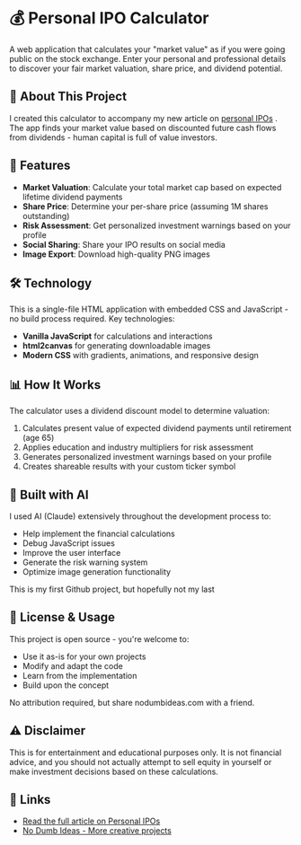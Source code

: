 # 💰 Personal IPO Calculator

A web application that calculates your "market value" as if you were going public on the stock exchange. Enter your personal and professional details to discover your fair market valuation, share price, and dividend potential.

## 🎯 About This Project

I created this calculator to accompany my new article on [personal IPOs](https://nodumbideas.com/p/the-big-idea-a-personal-ipo)
. The app finds your market value based on discounted future cash flows from dividends - human capital is full of value investors.

## 🚀 Features

- **Market Valuation**: Calculate your total market cap based on expected lifetime dividend payments
- **Share Price**: Determine your per-share price (assuming 1M shares outstanding)  
- **Risk Assessment**: Get personalized investment warnings based on your profile
- **Social Sharing**: Share your IPO results on social media
- **Image Export**: Download high-quality PNG images 

## 🛠️ Technology

This is a single-file HTML application with embedded CSS and JavaScript - no build process required. Key technologies:

- **Vanilla JavaScript** for calculations and interactions
- **html2canvas** for generating downloadable images
- **Modern CSS** with gradients, animations, and responsive design

## 📊 How It Works

The calculator uses a dividend discount model to determine valuation:

1. Calculates present value of expected dividend payments until retirement (age 65)
2. Applies education and industry multipliers for risk assessment
3. Generates personalized investment warnings based on your profile
4. Creates shareable results with your custom ticker symbol

## 🎨 Built with AI

I used AI (Claude) extensively throughout the development process to:
- Help implement the financial calculations
- Debug JavaScript issues
- Improve the user interface
- Generate the risk warning system
- Optimize image generation functionality

This is my first Github project, but hopefully not my last

## 📄 License & Usage

This project is open source - you're welcome to:
- Use it as-is for your own projects
- Modify and adapt the code
- Learn from the implementation
- Build upon the concept

No attribution required, but share nodumbideas.com with a friend. 

## ⚠️ Disclaimer

This is for entertainment and educational purposes only. It is not financial advice, and you should not actually attempt to sell equity in yourself or make investment decisions based on these calculations.

## 🔗 Links

- [Read the full article on Personal IPOs](https://nodumbideas.com) 
- [No Dumb Ideas - More creative projects](https://nodumbideas.com)

